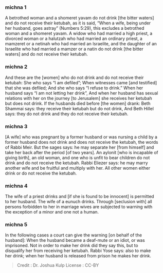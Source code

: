 
### michna 1
A betrothed woman and a shomeret yavam do not drink [the bitter waters] and do not receive their ketubah, as it is said, “When a wife, being under her husband, goes astray” (Numbers 5:29),  this excludes a betrothed woman and a shomeret yavam. A widow who had married a high priest, a divorced woman or a halutzah who had married an ordinary priest, a mamzeret or a netinah who had married an Israelite, and the daughter of an Israelite who had married a mamzer or a natin do not drink [the bitter waters] and do not receive their ketubah.

### michna 2
And these are the [women] who do not drink and do not receive their ketubah: She who says “I am defiled”; When witnesses came [and testified] that she was defiled; And she who says “I refuse to drink.” When her husband says “I am not letting her drink”, And when her husband has sexual relations with her on the journey [to Jerusalem] she receives her ketubah but does not drink. If the husbands died before [the women] drank: Beth Shammai says: they receive their ketubah but do not drink, And Beth Hillel says:  they do not drink and they do not receive their ketubah.

### michna 3
[A wife] who was pregnant by a former husband or was nursing a child by a former husband does not drink and does not receive the ketubah, the words of Rabbi Meir. But the sages says: he may separate her [from himself] and take her back after the period [of two years]. An aylonit [who is incapable of giving birth], an old woman, and one who is unfit to bear children do not drink and do not receive the ketubah. Rabbi Eliezer says: he may marry another wife and be fruitful and multiply with her. All other women either drink or do not receive the ketubah.

### michna 4
The wife of a priest drinks and [if she is found to be innocent] is permitted to her husband. The wife of a eunuch drinks. Through [seclusion with] all persons forbidden to her in marriage wives are subjected to warning with the exception of a minor and one not a human.

### michna 5
In the following cases a court can give the warning [on behalf of the husband]: When the husband became a deaf-mute or an idiot, or was imprisoned. Not in order to make her drink did they say this, but to disqualify her from receiving her ketubah. Rabbi Yose says: also to make her drink; when her husband is released from prison he makes her drink.

>Credit : Dr. Joshua Kulp
>License : CC-BY